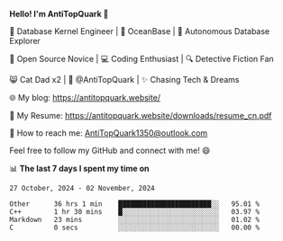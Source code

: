 
**Hello! I'm AntiTopQuark 👋**

🔧 Database Kernel Engineer | 🌊 OceanBase | 🤖 Autonomous Database Explorer

🌱 Open Source Novice | 💻 Coding Enthusiast | 🔍 Detective Fiction Fan

😸 Cat Dad x2 | 🎉 @AntiTopQuark | ✨ Chasing Tech & Dreams

🌐 My blog: https://antitopquark.website/

📄 My Resume: https://antitopquark.website/downloads/resume_cn.pdf

📧 How to reach me: AntiTopQuark1350@outlook.com

Feel free to follow my GitHub and connect with me! 😄

📊 **The last 7 days I spent my time on** 

<!--START_SECTION:waka-->
```text
27 October, 2024 - 02 November, 2024

Other      36 hrs 1 min    ███████████████████████░░   95.01 % 
C++        1 hr 30 mins    █░░░░░░░░░░░░░░░░░░░░░░░░   03.97 % 
Markdown   23 mins         ░░░░░░░░░░░░░░░░░░░░░░░░░   01.02 % 
C          0 secs          ░░░░░░░░░░░░░░░░░░░░░░░░░   00.00 %
```
<!--END_SECTION:waka-->


